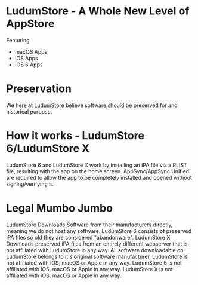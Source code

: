 # LudumStore - A Whole New Level of AppStore

Featuring
* macOS Apps
* iOS Apps
* iOS 6 Apps

# Preservation
We here at LudumStore believe software should be preserved for and historical purpose.

# How it works - LudumStore 6/LudumStore X
LudumStore 6 and LudumStore X work by installing an iPA file via a PLIST file, resulting with the app on the home screen. AppSync/AppSync Unified are required to allow the app to be completely installed and opened without signing/verifying it.

# Legal Mumbo Jumbo
LudumStore Downloads Software from their manufacturers directly, meaning we do not host any software. LudumStore 6 consists of preserved iPA files so old they are considered "abandonware". LudumStore X Downloads preserved iPA files from an entirely different webserver that is not affiliated with LudumStore in any way. All software downloadable on LudumStore belongs to it's original software manufacturer. LudumStore is not affiliated with iOS, macOS or Apple in any way. LudumStore 6 is not affiliated with iOS, macOS or Apple in any way. LudumStore X is not affiliated with iOS, macOS or Apple in any way.
